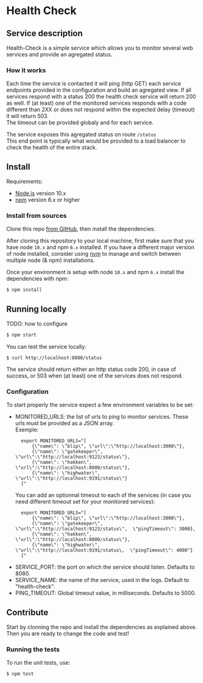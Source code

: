 # Health Check
## Service description
Health-Check is a simple service which allows you to monitor several web services and provide an agregated status.  

### How it works
Each time the service is contacted it will ping (http GET) each service endpoints provided in the configuration and build an agregated view. 
If all services respond with a status 200 the health check service will return 200 as well. 
If (at least) one of the monitored services responds with a code different than 2XX or does not respond within the expected delay (timeout) it will return 503.   
The timeout can be provided globaly and for each service.  

The service exposes this agregated status on route `/status`  
This end point is typically what would be provided to a load balancer to check the health of the entire stack.


## Install
Requirements:

- [Node.js](http://nodejs.org/ 'Node.js') version 10.x
- [npm](https://www.npmjs.com/ 'npm') version 6.x or higher

### Install from sources
Clone this repo [from GitHub](https://github.com/mdblp/health-check 'GitHub: health-check'), then install the dependencies:

After cloning this repository to your local machine, first make sure that you have node `10.x` and npm `6.x` installed. If you have a different major version of node installed, consider using [nvm](https://github.com/creationix/nvm 'GitHub: Node Version Manager') to manage and switch between multiple node (& npm) installations. 

Once your environment is setup with node `10.x` and npm `6.x` install the dependencies with npm:

```bash
$ npm install
```

## Running locally
TODO: how to configure

```bash
$ npm start
```

You can test the service locally: 
```
$ curl http://localhost:8080/status
```
The service should return either an http status code 200, in case of success, or 503 when (at least) one of the services does not respond.  

### Configuration
To start properly the service expect a few environment variables to be set:
* MONITORED_URLS: the list of urls to ping to monitor services. These urls must be provided as a JSON array.  
  Exemple: 
  ```
    export MONITORED_URLS="[
        {\"name\": \"blip\", \"url\":\"http://localhost:3000\"},
        {\"name\": \"gatekeeper\", \"url\":\"http://localhost:9123/status\"},
        {\"name\": \"hakken\", \"url\":\"http://localhost:8000/status\"},
        {\"name\": \"highwater\", \"url\":\"http://localhost:9191/status\"}
    ]"
  ```
  You can add an optionnal timeout to each of the services (in case you need different timeout set for your monitored services):  
  ```
    export MONITORED_URLS="[
        {\"name\": \"blip\", \"url\":\"http://localhost:3000\"},
        {\"name\": \"gatekeeper\", \"url\":\"http://localhost:9123/status\",  \"pingTimeout\": 3000},
        {\"name\": \"hakken\", \"url\":\"http://localhost:8000/status\"},
        {\"name\": \"highwater\", \"url\":\"http://localhost:9191/status\,  \"pingTimeout\": 4000"}
    ]"
  ```
* SERVICE_PORT: the port on which the service should listen. Defaults to 8080.
* SERVICE_NAME: the name of the service, used in the logs. Default to "health-check".  
* PING_TIMEOUT: Global timeout value, in milliseconds. Defaults to 5000.

## Contribute
Start by clonning the repo and install the dependencies as explained above. Then you are ready to change the code and test!  

### Running the tests
To run the unit tests, use:

```bash
$ npm test
```

